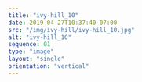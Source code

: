 ```yaml
---
title: "ivy-hill_10"
date: 2019-04-27T10:37:40-07:00
src: "/img/ivy-hill/ivy-hill_10.jpg"
alt: "ivy-hill_10"
sequence: 01
type: "image"
layout: "single"
orientation: "vertical"
---
```

